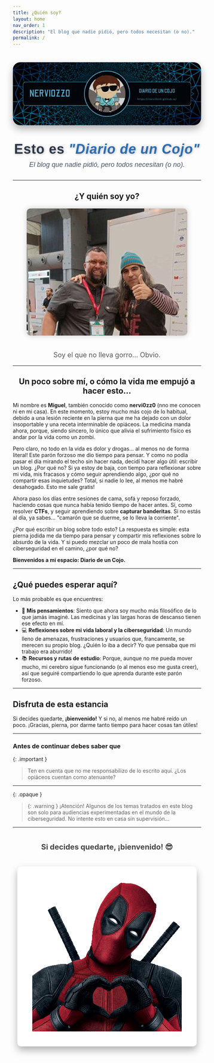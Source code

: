 ```yaml
---
title: ¿Quién soy?
layout: home
nav_order: 1
description: "El blog que nadie pidió, pero todos necesitan (o no)."
permalink: /
---
```


<div style="text-align: center; margin: 40px 0;">
  <img src="/assets/images/NERVI0ZZ0.png" alt="Portada" style="max-width: 100%; height: auto; border-radius: 20px; box-shadow: 0 10px 20px rgba(0, 0, 0, 0.3); transition: transform 0.3s ease-in-out;" onmouseover="this.style.transform='scale(1.05)';" onmouseout="this.style.transform='scale(1)';">
</div>

<div style="text-align: center; margin: 30px 0;">
<h1 style="font-size: 36px; font-weight: 700; color: #2D3748; text-shadow: 1px 1px 6px rgba(0,0,0,0.3); margin: 0; font-family: 'Arial', sans-serif; letter-spacing: 1px;">
  Esto es <span style="color: #2B6CB0; font-style: italic;">"Diario de un Cojo"</span>
</h1>
<p style="font-size: 18px; color: #4A5568; font-family: 'Arial', sans-serif; font-style: italic; margin-top: 10px;">
  El blog que nadie pidió, pero todos necesitan (o no).
</p>
</div>

---

<h2 align="center">¿Y quién soy yo?</h2>
<div style="text-align: center; margin-top: 20px;">
  <img src="/assets/images/txemita.jpg" alt="Soy el que no lleva gorro... Obvio." style="max-width: 100%; height: auto; border-radius: 10px; box-shadow: 0px 0px 15px rgba(0,0,0,0.2); margin-bottom: 20px;">
  <p style="font-size: 18px; color: #555;">Soy el que no lleva gorro... Obvio.</p>
</div>

---

<h2 align="center">Un poco sobre mí, o cómo la vida me empujó a hacer esto…</h2>

Mi nombre es **Miguel**, también conocido como **nervi0zz0** (nno me conocen ni en mi casa). En este momento, estoy mucho más cojo de lo habitual, debido a una lesión reciente en la pierna que me ha dejado con un dolor insoportable y una receta interminable de opiáceos. La medicina manda ahora, porque, siendo sincero, lo único que alivia el sufrimiento físico es andar por la vida como un zombi.

Pero claro, no todo en la vida es dolor y drogas... al menos no de forma literal! Este parón forzoso me dio tiempo para pensar. Y como no podía pasar el día mirando el techo sin hacer nada, decidí hacer algo útil: escribir un blog. ¿Por qué no? Si ya estoy de baja, con tiempo para reflexionar sobre mi vida, mis fracasos y cómo seguir aprendiendo algo, ¿por qué no compartir esas inquietudes? Total, si nadie lo lee, al menos me habré desahogado. Esto me sale gratis!

Ahora paso los días entre sesiones de cama, sofá y reposo forzado, haciendo cosas que nunca había tenido tiempo de hacer antes. Sí, como resolver **CTFs**, y seguir aprendiendo sobre **capturar banderitas**. Si no estás al día, ya sabes... "camarón que se duerme, se lo lleva la corriente".

¿Por qué escribir un blog sobre todo esto? La respuesta es simple: esta pierna jodida me da tiempo para pensar y compartir mis reflexiones sobre lo absurdo de la vida. Y si puedo mezclar un poco de mala hostia con ciberseguridad en el camino, ¿por qué no?

**Bienvenidos a mi espacio: Diario de un Cojo.**

---

## ¿Qué puedes esperar aquí?

Lo más probable es que encuentres:

- 🧠 **Mis pensamientos**: Siento que ahora soy mucho más filosófico de lo que jamás imaginé. Las medicinas y las largas horas de descanso tienen ese efecto en mí.
- 💻 **Reflexiones sobre mi vida laboral y la ciberseguridad**: Un mundo lleno de amenazas, frustraciones y usuarios que, francamente, se merecen su propio blog. ¿Quién lo iba a decir? Yo que pensaba que mi trabajo era aburrido!
- 📚 **Recursos y rutas de estudio**: Porque, aunque no me pueda mover mucho, mi cerebro sigue funcionando (o al menos eso me gusta creer), así que seguiré compartiendo lo que aprenda durante este parón forzoso.

---

## Disfruta de esta estancia

Si decides quedarte, **¡bienvenido!** Y si no, al menos me habré reído un poco. ¡Gracias, pierna, por darme tanto tiempo para hacer cosas tan útiles!

---

### Antes de continuar debes saber que

{: .important }
> Ten en cuenta que no me responsabilizo de lo escrito aquí. ¿Los opiáceos cuentan como atenuante?

---

{: .opaque }
> {: .warning }
> ¡Atención! Algunos de los temas tratados en este blog son solo para audiencias experimentadas en el mundo de la ciberseguridad. No intente esto en casa sin supervisión...

---

<div style="text-align: center; margin-top: 40px;">
  <span style="font-size: 20px; color: #444; font-weight: bold;">Si decides quedarte, ¡bienvenido! 😎</span>
</div>

<div style="text-align: center; margin-top: 40px;">
  <img src="/assets/images/gif/14Vb.gif" alt="corazones" style="max-width: 100%; height: auto; border-radius: 10px; box-shadow: 0px 10px 20px rgba(0, 0, 0, 0.3);">
</div>
